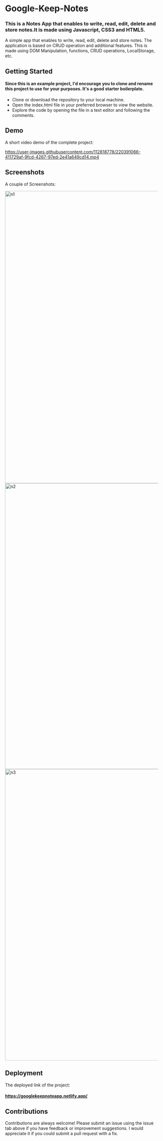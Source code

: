 # Google-Keep-Notes

### This is a Notes App that enables to write, read, edit, delete and store notes.It is made using Javascript, CSS3 and HTML5.

A simple app that enables to write, read, edit, delete and store notes. The application is based on CRUD operation and additional features. This is made using DOM Manipulation, functions, CRUD operations, LocalStorage, etc.

## Getting Started

#### Since this is an example project, I'd encourage you to clone and rename this project to use for your purposes. It's a good starter boilerplate.

* Clone or download the repository to your local machine.
* Open the index.html file in your preferred browser to view the website.
* Explore the code by opening the file in a text editor and following the comments.

## Demo

A short video demo of the complete project:




https://user-images.githubusercontent.com/112818778/220391066-411729af-9fcd-4267-97ed-2e41a649cd14.mp4








## Screenshots

A couple of Screenshots:



<img width="959" alt="n1" src="https://user-images.githubusercontent.com/112818778/220390205-2607df64-d69e-41a3-af3d-7979f0675cc0.png">



<img width="938" alt="n2" src="https://user-images.githubusercontent.com/112818778/220390309-dd9c8f89-c955-43e2-a0c4-04ab9644f7ad.png">



<img width="956" alt="n3" src="https://user-images.githubusercontent.com/112818778/220390360-270f6663-bc13-4d4c-9f4c-a384c73e1a4f.png">




## Deployment

The deployed link of the project: 
#### https://googlekeepnoteapp.netlify.app/

## Contributions

Contributions are always welcome! Please submit an issue using the issue tab above if you have feedback or improvement suggestions. I would appreciate it if you could submit a pull request with a fix.
